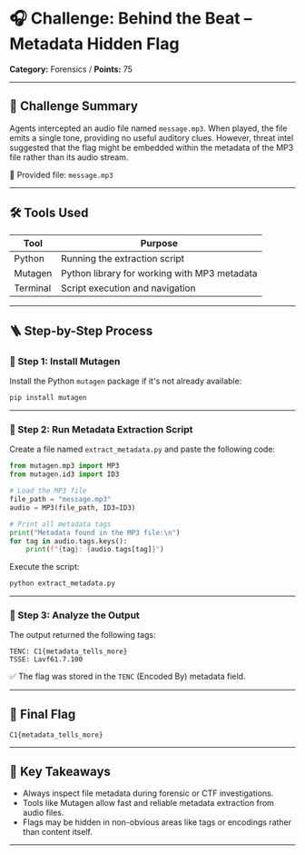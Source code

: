 # 🎧 Challenge: Behind the Beat – Metadata Hidden Flag

**Category:** Forensics /
**Points:** 75


---

## 🧠 Challenge Summary

Agents intercepted an audio file named `message.mp3`. When played, the file emits a single tone, providing no useful auditory clues. However, threat intel suggested that the flag might be embedded within the metadata of the MP3 file rather than its audio stream.

📎 Provided file: `message.mp3`

---

## 🛠 Tools Used

| Tool     | Purpose                                      |
| -------- | -------------------------------------------- |
| Python   | Running the extraction script                |
| Mutagen  | Python library for working with MP3 metadata |
| Terminal | Script execution and navigation              |

---

## 🪜 Step-by-Step Process

### 🔹 Step 1: Install Mutagen

Install the Python `mutagen` package if it's not already available:

```bash
pip install mutagen
```

---

### 🔹 Step 2: Run Metadata Extraction Script

Create a file named `extract_metadata.py` and paste the following code:

```python
from mutagen.mp3 import MP3
from mutagen.id3 import ID3

# Load the MP3 file
file_path = "message.mp3"
audio = MP3(file_path, ID3=ID3)

# Print all metadata tags
print("Metadata found in the MP3 file:\n")
for tag in audio.tags.keys():
    print(f"{tag}: {audio.tags[tag]}")
```

Execute the script:

```bash
python extract_metadata.py
```

---

### 🔹 Step 3: Analyze the Output

The output returned the following tags:

```
TENC: C1{metadata_tells_more}
TSSE: Lavf61.7.100
```

✅ The flag was stored in the `TENC` (Encoded By) metadata field.

---

## 🏁 Final Flag

```
C1{metadata_tells_more}
```

---

## 📌 Key Takeaways

- Always inspect file metadata during forensic or CTF investigations.
- Tools like Mutagen allow fast and reliable metadata extraction from audio files.
- Flags may be hidden in non-obvious areas like tags or encodings rather than content itself.

---

